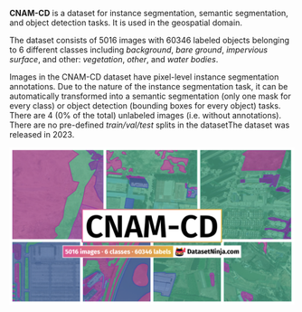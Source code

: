 **CNAM-CD** is a dataset for instance segmentation, semantic segmentation, and object detection tasks. It is used in the geospatial domain. 

The dataset consists of 5016 images with 60346 labeled objects belonging to 6 different classes including *background*, *bare ground*, *impervious surface*, and other: *vegetation*, *other*, and *water bodies*.

Images in the CNAM-CD dataset have pixel-level instance segmentation annotations. Due to the nature of the instance segmentation task, it can be automatically transformed into a semantic segmentation (only one mask for every class) or object detection (bounding boxes for every object) tasks. There are 4 (0% of the total) unlabeled images (i.e. without annotations). There are no pre-defined <i>train/val/test</i> splits in the datasetThe dataset was released in 2023.

<img src="https://github.com/dataset-ninja/cnam-cd/raw/main/visualizations/poster.png">
